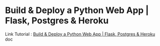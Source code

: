 # **Build & Deploy a Python Web App | Flask, Postgres & Heroku**

Link Tutorial : [Build & Deploy a Python Web App | Flask, Postgres & Heroku](https://www.youtube.com/watch?v=w25ea_I89iM) doc